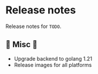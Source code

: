 # Release notes

Release notes for `TODO`.

<!-- ## :dizzy: New features :dizzy:

## :sparkles: UI changes :sparkles:

## :star: Examples :star:

## :boat: Tutorials :boat:

## :wrench: Fixes :wrench: -->

## :guitar: Misc :guitar:
- Upgrade backend to golang 1.21
- Release images for all platforms 
